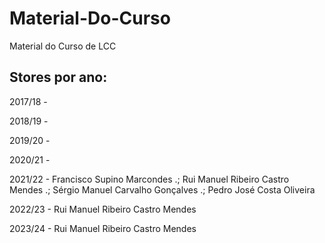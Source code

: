 # Material-Do-Curso
Material do Curso de LCC

## Stores por ano:

2017/18 - 

2018/19 - 

2019/20 - 

2020/21 - 

2021/22 - Francisco Supino Marcondes .; Rui Manuel Ribeiro Castro Mendes .; Sérgio Manuel Carvalho Gonçalves .; Pedro José Costa Oliveira

2022/23 - Rui Manuel Ribeiro Castro Mendes 

2023/24 - Rui Manuel Ribeiro Castro Mendes 
